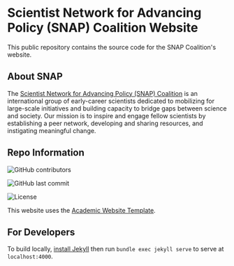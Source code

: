 # Scientist Network for Advancing Policy (SNAP) Coalition Website

This public repository contains the source code for the SNAP Coalition's website.

## About SNAP

The [Scientist Network for Advancing Policy (SNAP) Coalition](https://snapcoalition.org/) is an international group of early-career scientists dedicated to mobilizing for large-scale initiatives and building capacity to bridge gaps between science and society. Our mission is to inspire and engage fellow scientists by establishing a peer network, developing and sharing resources, and instigating meaningful change.

## Repo Information

![GitHub contributors](https://img.shields.io/github/contributors/SNAPscipolorg/SNAPscipolorg.github.io?style=for-the-badge)

![GitHub last commit](https://img.shields.io/github/last-commit/SNAPscipolorg/SNAPscipolorg.github.io?style=for-the-badge)

![License](https://img.shields.io/github/license/SNAPscipolorg/SNAPscipolorg.github.io?style=for-the-badge)

This website uses the [Academic Website Template](https://github.com/sbryngelson/academic-website-template).

## For Developers

To build locally, [install Jekyll](https://jekyllrb.com/docs/installation/) then run `bundle exec jekyll serve` to serve at `localhost:4000`.
